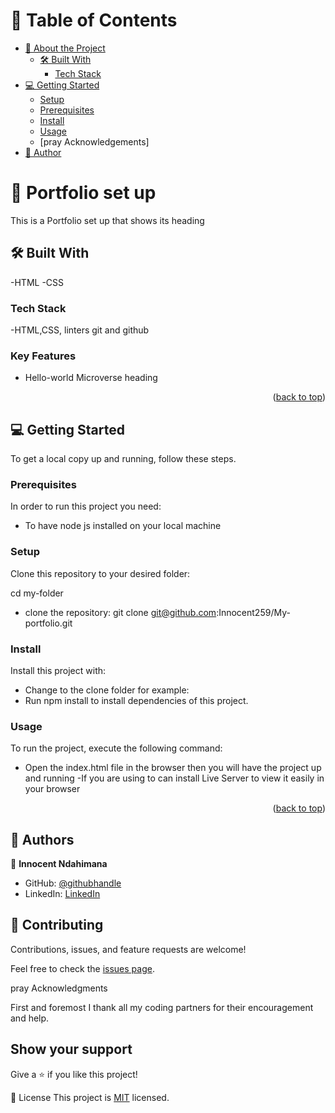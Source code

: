 # 📗 Table of Contents

- [📖 About the Project](#about-project)
  - [🛠 Built With](#built-with)
    - [Tech Stack](#tech-stack)
- [💻 Getting Started](#getting-started)
  - [Setup](#setup)
  - [Prerequisites](#prerequisites)
  - [Install](#install)
  - [Usage](#usage)
  - [pray Acknowledgements]
- [👥 Author](#author)

# 📖 Portfolio set up

This is a Portfolio set up that shows its heading

## 🛠 Built With <a name="built-with"></a>

-HTML
-CSS

### Tech Stack <a name="tech-stack"></a>

-HTML,CSS, linters git and github

### Key Features <a name="key-features"></a>

- Hello-world Microverse heading

<p align="right">(<a href="#readme-top">back to top</a>)</p>

## 💻 Getting Started <a name="getting-started"></a>

To get a local copy up and running, follow these steps.

### Prerequisites

In order to run this project you need:

- To have node js installed on your local machine

### Setup

Clone this repository to your desired folder:

cd my-folder

- clone the repository:
  git clone git@github.com:Innocent259/My-portfolio.git

### Install

Install this project with:

- Change to the clone folder for example:
- Run npm install to install dependencies of this project.

### Usage

To run the project, execute the following command:

- Open the index.html file in the browser then you will have the project up and running
-If you are using to can install Live Server to view it easily in your browser

<p align="right">(<a href="#readme-top">back to top</a>)</p>

## 👥 Authors <a name="authors"></a>

👤 **Innocent Ndahimana**

- GitHub: [@githubhandle](https://github.com/Innocent259)
- LinkedIn: [LinkedIn](https://www.linkedin.com/in/innocent-ndahimana-b4b870245/)

## 🤝 Contributing

Contributions, issues, and feature requests are welcome!

Feel free to check the [issues page](../../issues/).

pray Acknowledgments

First and foremost I thank all my coding partners for their encouragement and help.

## Show your support

Give a ⭐️ if you like this project!

📝 License
This project is [MIT](MIT.md) licensed.